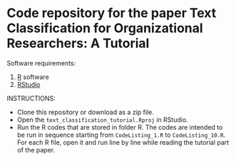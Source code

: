 # Code repository for the paper **Text Classification for Organizational Researchers: A Tutorial**


Software requirements:

1. [R](https://cran.rstudio.com/) software
2. [RStudio](https://www.rstudio.com/products/rstudio/download2/)

INSTRUCTIONS:

* Clone this repository or download as a zip file.
* Open the `text_classification_tutorial.Rproj` in RStudio.
* Run the R codes that are stored in folder R. The codes are intended to be run in sequence starting from `CodeListing_1.R` to `CodeListing_10.R`. For each R file, open it and run line by line while reading the tutorial part of the paper.

